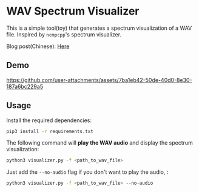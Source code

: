 # WAV Spectrum Visualizer

This is a simple tool(toy) that generates a spectrum visualization of a WAV file. Inspired by `ncmpcpp`'s spectrum visualizer.

Blog post(Chinese): [Here](https://blog.soulter.top/posts/visualize-music.html)


## Demo

https://github.com/user-attachments/assets/7ba1eb42-50de-40d0-8e30-187a6bc229a5

## Usage

Install the required dependencies:

```bash
pip3 install -r requirements.txt
```

The following command will **play the WAV audio** and display the spectrum visualization:
```bash
python3 visualizer.py -f <path_to_wav_file>
```

Just add the `--no-audio` flag if you don't want to play the audio, :

```bash
python3 visualizer.py -f <path_to_wav_file> --no-audio
```
